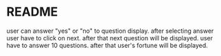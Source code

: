 # README

user can answer "yes" or "no" to question display.
after selecting answer user have to click on next.
after that next question will be displayed.
user have to answer 10 questions. after that user's fortune will be displayed.
